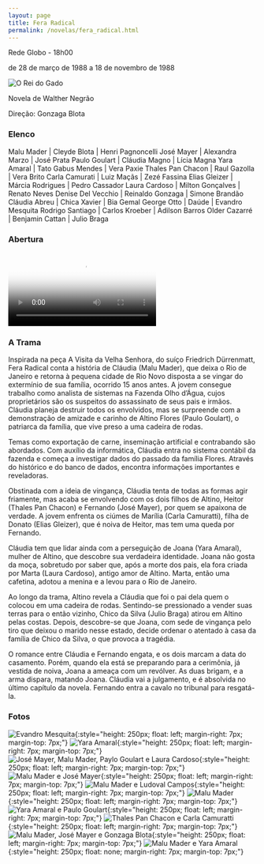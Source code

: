 ```yaml
---
layout: page
title: Fera Radical
permalink: /novelas/fera_radical.html
---
```


Rede Globo - 18h00

de 28 de março de 1988 a 18 de novembro de 1988

![O Rei do Gado](/novelas/img/fera_radical_malu_mader_jose_mayer.jpg)

Novela de Walther Negrão

Direção: Gonzaga Blota

### Elenco

Malu Mader | Cleyde Blota | Henri Pagnoncelli
José Mayer | Alexandra Marzo | José Prata
Paulo Goulart | Cláudia Magno | Lícia Magna
Yara Amaral | Tato Gabus Mendes | Vera Paxie
Thales Pan Chacon | Raul Gazolla | Vera Brito
Carla Camurati | Luiz Maçãs | Zezé Fassina
Elias Gleizer | Márcia Rodrigues | Pedro Cassador
Laura Cardoso | Milton Gonçalves | Renato Neves
Denise Del Vecchio | Reinaldo Gonzaga | Simone Brandão
Cláudia Abreu | Chica Xavier | Bia Gemal
George Otto | Daúde | Evandro Mesquita
Rodrigo Santiago | Carlos Kroeber | Adilson Barros
Older Cazarré | Benjamin Cattan | Julio Braga

### Abertura

<video poster="/novelas/img/fera_radical_abertura.png" id="player" playsinline controls>
    <source src="https://objectstorage.sa-saopaulo-1.oraclecloud.com/n/grwdgud0delr/b/victor3d.com.br/o/novelas%2Ffera_radical_1988.mp4" type="video/mp4">
</video>

### A Trama

Inspirada na peça A Visita da Velha Senhora, do suíço Friedrich Dürrenmatt, Fera Radical conta a história de Cláudia (Malu Mader), que deixa o Rio de Janeiro e retorna à pequena cidade de Rio Novo disposta a se vingar do extermínio de sua família, ocorrido 15 anos antes. A jovem consegue trabalho como analista de sistemas na Fazenda Olho d’Água, cujos proprietários são os suspeitos do assassinato de seus pais e irmãos. Cláudia planeja destruir todos os envolvidos, mas se surpreende com a demonstração de amizade e carinho de Altino Flores (Paulo Goulart), o patriarca da família, que vive preso a uma cadeira de rodas.

Temas como exportação de carne, inseminação artificial e contrabando são abordados. Com auxílio da informática, Cláudia entra no sistema contábil da fazenda e começa a investigar dados do passado da família Flores. Através do histórico e do banco de dados, encontra informações importantes e reveladoras.

Obstinada com a ideia de vingança, Cláudia tenta de todas as formas agir friamente, mas acaba se envolvendo com os dois filhos de Altino, Heitor (Thales Pan Chacon) e Fernando (José Mayer), por quem se apaixona de verdade. A jovem enfrenta os ciúmes de Marília (Carla Camuratti), filha de Donato (Elias Gleizer), que é noiva de Heitor, mas tem uma queda por Fernando.

Cláudia tem que lidar ainda com a perseguição de Joana (Yara Amaral), mulher de Altino, que descobre sua verdadeira identidade. Joana não gosta da moça, sobretudo por saber que, após a morte dos pais, ela fora criada por Marta (Laura Cardoso), antigo amor de Altino. Marta, então uma cafetina, adotou a menina e a levou para o Rio de Janeiro.

Ao longo da trama, Altino revela a Cláudia que foi o pai dela quem o colocou em uma cadeira de rodas. Sentindo-se pressionado a vender suas terras para o então vizinho, Chico da Silva (Julio Braga) atirou em Altino pelas costas. Depois, descobre-se que Joana, com sede de vingança pelo tiro que deixou o marido  nesse estado, decide ordenar o atentado à casa da família de Chico da Silva, o que provoca a tragédia.

O romance entre Cláudia e Fernando engata, e os dois marcam a data do casamento. Porém, quando ela está se preparando para a cerimônia, já vestida de noiva, Joana a ameaça com um revólver. As duas brigam, e a arma dispara, matando Joana. Cláudia vai a julgamento, e é absolvida no último capítulo da novela. Fernando entra a cavalo no tribunal para resgatá-la.

### Fotos

![Evandro Mesquita](/novelas/img/fera_radical_evandro_mesquita.jpg){:style="height: 250px; float: left; margin-right: 7px; margin-top: 7px;"}
![Yara Amaral](/novelas/img/fera_radical_yara_amaral.jpg){:style="height: 250px; float: left; margin-right: 7px; margin-top: 7px;"}
![José Mayer, Malu Mader, Paylo Goulart e Laura Cardoso](/novelas/img/fera_radical_jose_mayer_malu_mader_paulo_goulart_laura_cardoso.jpg){:style="height: 250px; float: left; margin-right: 7px; margin-top: 7px;"}
![Malu Mader e José Mayer](/novelas/img/fera_radical_malu_mader_e_jose_mayer.jpg){:style="height: 250px; float: left; margin-right: 7px; margin-top: 7px;"}
![Malu Mader e Ludoval Campos](/novelas/img/fera_radical_malu_mader_ludoval_campos.jpg){:style="height: 250px; float: left; margin-right: 7px; margin-top: 7px;"}
![Malu Mader](/novelas/img/fera_radical_malu_mader.jpg){:style="height: 250px; float: left; margin-right: 7px; margin-top: 7px;"}
![Yara Amaral e Paulo Goulart](/novelas/img/fera_radical_yara_amaral_e_paulo_goulart.jpg){:style="height: 250px; float: left; margin-right: 7px; margin-top: 7px;"}
![Thales Pan Chacon e Carla Camuratti](/novelas/img/fera_radical_thales_pan_chacon_carla_camuratti.jpg){:style="height: 250px; float: left; margin-right: 7px; margin-top: 7px;"}
![Malu Mader, José Mayer e Gonzaga Blota](/novelas/img/fera_radical_malu_mader_jose_mayer_gonzaga_blota.jpg){:style="height: 250px; float: left; margin-right: 7px; margin-top: 7px;"}
![Malu Mader e Yara Amaral](/novelas/img/fera_radical_malu_mader_yara_amaral.jpg){:style="height: 250px; float: none; margin-right: 7px; margin-top: 7px;"}


